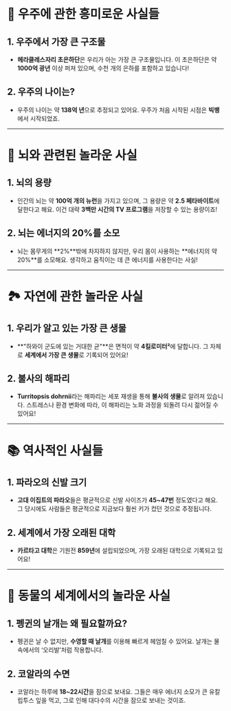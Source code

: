 # 🌌 우주에 관한 흥미로운 사실들

## 1. **우주에서 가장 큰 구조물**
   - **헤라클레스자리 초은하단**은 우리가 아는 가장 큰 구조물입니다. 이 초은하단은 약 **1000억 광년** 이상 퍼져 있으며, 수천 개의 은하를 포함하고 있습니다!

## 2. **우주의 나이는?**
   - 우주의 나이는 약 **138억 년**으로 추정되고 있어요. 우주가 처음 시작된 시점은 **빅뱅**에서 시작되었죠.

---

# 🧠 뇌와 관련된 놀라운 사실

## 1. **뇌의 용량**
   - 인간의 뇌는 약 **100억 개의 뉴런**을 가지고 있으며, 그 용량은 약 **2.5 페타바이트**에 달한다고 해요. 이건 대략 **3백만 시간의 TV 프로그램**을 저장할 수 있는 용량이죠!

## 2. **뇌는 에너지의 20%를 소모**
   - 뇌는 몸무게의 **2%**밖에 차지하지 않지만, 우리 몸이 사용하는 **에너지의 약 20%**를 소모해요. 생각하고 움직이는 데 큰 에너지를 사용한다는 사실!

---

# 🏞️ 자연에 관한 놀라운 사실

## 1. **우리가 알고 있는 가장 큰 생물**
   - **"하와이 군도에 있는 거대한 균"**은 면적이 약 **4킬로미터²**에 달합니다. 그 자체로 **세계에서 가장 큰 생물**로 기록되어 있어요!

## 2. **불사의 해파리**
   - **Turritopsis dohrnii**라는 해파리는 세포 재생을 통해 **불사의 생물**로 알려져 있습니다. 스트레스나 환경 변화에 따라, 이 해파리는 노화 과정을 되돌려 다시 젊어질 수 있어요!

---

# 📚 역사적인 사실들

## 1. **파라오의 신발 크기**
   - **고대 이집트의 파라오**들은 평균적으로 신발 사이즈가 **45~47번** 정도였다고 해요. 그 당시에도 사람들은 평균적으로 지금보다 훨씬 키가 컸던 것으로 추정됩니다.

## 2. **세계에서 가장 오래된 대학**
   - **카르타고 대학**은 기원전 **859년**에 설립되었으며, 가장 오래된 대학으로 기록되고 있어요!

---

# 🐾 동물의 세계에서의 놀라운 사실

## 1. **펭귄의 날개는 왜 필요할까요?**
   - 펭귄은 날 수 없지만, **수영할 때 날개**를 이용해 빠르게 헤엄칠 수 있어요. 날개는 물속에서의 ‘오리발’처럼 작용합니다.

## 2. **코알라의 수면**
   - 코알라는 하루에 **18~22시간**을 잠으로 보내요. 그들은 매우 에너지 소모가 큰 유칼립투스 잎을 먹고, 그로 인해 대다수의 시간을 잠으로 보내는 것이죠.
